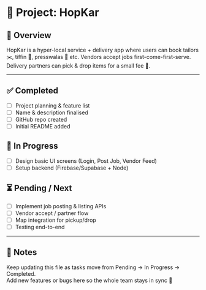 # 📝 Project: HopKar

## 🌟 Overview
HopKar is a hyper-local service + delivery app where users can book tailors ✂️, tiffin 🍱, presswalas 👕 etc. Vendors accept jobs first-come-first-serve. Delivery partners can pick & drop items for a small fee 💸.

---

## ✅ Completed
- [ ] Project planning & feature list
- [ ] Name & description finalised
- [ ] GitHub repo created
- [ ] Initial README added

## 🚧 In Progress
- [ ] Design basic UI screens (Login, Post Job, Vendor Feed)
- [ ] Setup backend (Firebase/Supabase + Node)

## ⏳ Pending / Next
- [ ] Implement job posting & listing APIs
- [ ] Vendor accept / partner flow
- [ ] Map integration for pickup/drop
- [ ] Testing end-to-end

---

## 📅 Notes
Keep updating this file as tasks move from Pending → In Progress → Completed.  
Add new features or bugs here so the whole team stays in sync 💫
